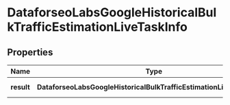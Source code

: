 # DataforseoLabsGoogleHistoricalBulkTrafficEstimationLiveTaskInfo

## Properties

| Name | Type | Description | Notes |
|------------ | ------------- | ------------- | -------------|
**result** | **DataforseoLabsGoogleHistoricalBulkTrafficEstimationLiveResultInfo[]** | array of results |[optional]|